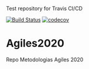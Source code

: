 Test repository for Travis CI/CD

[![Build Status](https://travis-ci.org/GabiCapitanelli/Ahorcado.svg?branch=master)](https://travis-ci.org/GabiCapitanelli/Ahorcado)  [![codecov](https://codecov.io/gh/GabiCapitanelli/Ahorcado/branch/master/graph/badge.svg)](https://codecov.io/gh/GabiCapitanelli/Ahorcado)

# Agiles2020
Repo Metodologias Agiles 2020
